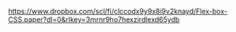 https://www.dropbox.com/scl/fi/clccodx9y9x8i9v2knayd/Flex-box-CSS.paper?dl=0&rlkey=3mrnr9ho7hexzirdlexd65ydb